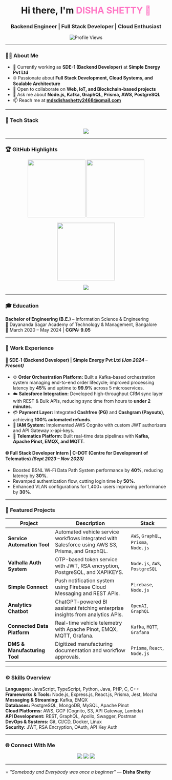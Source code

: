 <!-- HEADER -->
<h1 align="center">Hi there, I'm <span style="color:#ff79c6;">DISHA SHETTY 👋</span></h1>
<h3 align="center"> Backend Engineer | Full Stack Developer  | Cloud Enthusiast</h3>

<p align="center">
  <img src="https://komarev.com/ghpvc/?username=dis25tty&label=Profile%20Views&color=ff79c6&style=flat" alt="Profile Views" />
</p>

---

### 👩‍💻 About Me
- 🔭 Currently working as **SDE-1 (Backend Developer)** at **Simple Energy Pvt Ltd**  
- 🌐 Passionate about **Full Stack Development, Cloud Systems, and Scalable Architecture**  
- 👯 Open to collaborate on **Web, IoT, and Blockchain-based projects**  
- 💬 Ask me about **Node.js, Kafka, GraphQL, Prisma, AWS, PostgreSQL**  
- 📫 Reach me at **mdsdishashetty2468@gmail.com**

---

### 🧠 Tech Stack

<p align="center">
  <img src="https://skillicons.dev/icons?i=js,ts,nodejs,express,react,html,css,php,java,python,c,cpp,mongodb,postgres,mysql,git,aws,gcp,graphql,prisma,linux,docker" />
</p>

---

### 🏆 GitHub Highlights

<p align="center">
  <img src="https://github-readme-stats.vercel.app/api?username=dis25tty&count_private=true&include_all_commits=true&theme=dracula&hide_border=true" height="180em" />
  <img src="https://github-readme-streak-stats.herokuapp.com/?user=dis25tty&theme=dracula&hide_border=true" height="180em" />
</p>

<p align="center">
  <img src="https://github-readme-stats.vercel.app/api/top-langs/?username=dis25tty&layout=compact&langs_count=8&theme=onedark&hide_border=true" height="180em" />
</p>

<p align="center">
  <img src="https://github-profile-trophy.vercel.app/?username=dis25tty&theme=monokai&no-bg=true&margin-w=10&row=1" />
</p>

---

### 🎓 Education
**Bachelor of Engineering (B.E.)** – Information Science & Engineering  
📍 Dayananda Sagar Academy of Technology & Management, Bangalore  
📆 March 2020 – May 2024 | **CGPA: 9.05**

---

### 💼 Work Experience

#### 🧩 SDE-1 (Backend Developer) | Simple Energy Pvt Ltd _(Jan 2024 – Present)_
- ⚙️ **Order Orchestration Platform:** Built a Kafka-based orchestration system managing end-to-end order lifecycle; improved processing latency by **45%** and uptime to **99.9%** across 5 microservices.  
- ☁️ **Salesforce Integration:** Developed high-throughput CRM sync layer with REST & Bulk APIs, reducing sync time from hours to **under 2 minutes**.  
- 💳 **Payment Layer:** Integrated **Cashfree (PG)** and **Cashgram (Payouts)**, achieving **100% automated refunds**.  
- 🔐 **IAM System:** Implemented AWS Cognito with custom JWT authorizers and API Gateway x-api-keys.  
- 📡 **Telematics Platform:** Built real-time data pipelines with **Kafka, Apache Pinot, EMQX, and MQTT**.

#### 🌐 Full Stack Developer Intern | C-DOT (Centre for Development of Telematics) _(Sept 2023 – Nov 2023)_
- Boosted BSNL Wi-Fi Data Path System performance by **40%**, reducing latency by **30%**.  
- Revamped authentication flow, cutting login time by **50%**.  
- Enhanced VLAN configurations for 1,400+ users improving performance by **30%**.

---

### 🧩 Featured Projects

| Project | Description | Stack |
|----------|--------------|--------|
|  **Service Automation Tool** | Automated vehicle service workflows integrated with Salesforce using AWS S3, Prisma, and GraphQL. | `AWS`, `GraphQL`, `Prisma`, `Node.js` |
|  **Valhalla Auth System** | OTP-based token service with JWT, RSA encryption, PostgreSQL, and XAPIKEYS. | `Node.js`, `AWS`, `PostgreSQL` |
|  **Simple Connect** | Push notification system using Firebase Cloud Messaging and REST APIs. | `Firebase`, `Node.js` |
|  **Analytics Chatbot** | ChatGPT-powered BI assistant fetching enterprise insights from analytics APIs. | `OpenAI`, `GraphQL` |
|  **Connected Data Platform** | Real-time vehicle telemetry with Apache Pinot, EMQX, MQTT, Grafana. | `Kafka`, `MQTT`, `Grafana` |
| **DMS & Manufacturing Tool** | Digitized manufacturing documentation and workflow approvals. | `Prisma`, `React`, `Node.js` |

---

### ⚙️ Skills Overview
**Languages:** JavaScript, TypeScript, Python, Java, PHP, C, C++  
**Frameworks & Tools:** Node.js, Express.js, React.js, Prisma, Jest, Mocha  
**Messaging & Streaming:** Kafka, EMQX  
**Databases:** PostgreSQL, MongoDB, MySQL, Apache Pinot  
**Cloud Platforms:** AWS, GCP (Cognito, S3, API Gateway, Lambda)  
**API Development:** REST, GraphQL, Apollo, Swagger, Postman  
**DevOps & Systems:** Git, CI/CD, Docker, Linux  
**Security:** JWT, RSA Encryption, OAuth, API Key Auth  

---

### 🌐 Connect With Me
<p align="center">
  <a href="mailto:mdsdishashetty2468@gmail.com"><img src="https://img.shields.io/badge/Gmail-D14836?style=for-the-badge&logo=gmail&logoColor=white"/></a>
  <a href="https://www.linkedin.com/in/m-disha-shetty/" target="_blank"><img src="https://img.shields.io/badge/LinkedIn-0A66C2?style=for-the-badge&logo=linkedin&logoColor=white"/></a>
  <a href="https://github.com/dis25tty" target="_blank"><img src="https://img.shields.io/badge/GitHub-181717?style=for-the-badge&logo=github&logoColor=white"/></a>
</p>

---

⭐️ *"Somebody and Everybody was once a beginner"* — **Disha Shetty**
